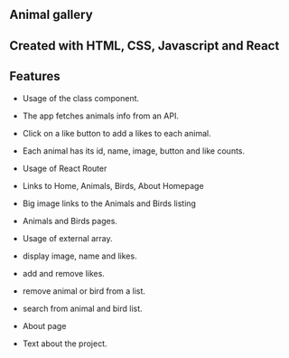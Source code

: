 
## Animal gallery

## Created with HTML, CSS, Javascript and React

## Features

- Usage of the class component.
- The app fetches animals info from an API.
- Click on a like button to add a likes to each animal.
- Each animal has its id, name, image, button and like counts.
- Usage of React Router
 - Links to Home, Animals, Birds, About
Homepage
 - Big image links to the Animals and Birds listing

- Animals and Birds pages.
 - Usage of external array.
 - display image, name and likes.
 - add and remove likes.
 - remove animal or bird from a list.
 - search from animal and bird list.

- About page
 - Text about the project.








